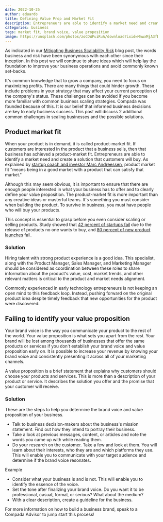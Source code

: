 ```yaml
---
date: 2022-10-25
author: eduardo
title: Defining Value Prop and Market Fit
description: Entrepreneurs are able to identify a market need and create a solution that customers will buy, while your value proposition is what sets you apart from the rest.
categories: business
tags: market fit, brand voice, value proposition
image: https://unsplash.com/photos/zoCDWPuiRuA/download?ixid=MnwxMjA3fDB8MXxhbGx8fHx8fHx8fHwxNjY2NzIzNzk1&force=true&w=1920
---
```


As indicated in our [Mitigating Business Scalability Risk](https://www.compada.io/solutions/business/2022/10/21/risk) blog post, the words business and risk have been synonymous with each other since their inception. In this post we will continue to share ideas which will help lay the foundation to improve your business operations and avoid commonly known set-backs.

It's common knowledge that to grow a company, you need to focus on maximizing profits. There are many things that could hinder growth. These include problems in your strategy that may affect your current perception of the company's status. These challenges can be avoided if you become more familiar with common business scaling strategies. Compada was founded because of this. It is our belief that informed business decisions are key to early business success. This post will discuss 2 additional common challenges in scaling businesses and the possible solutions.

## Product market fit

When your product is in demand, it is called product-market fit. If customers are interested in the product that a business sells, then that business has achieved a product-market fit. Entrepreneurs are able to identify a market need and create a solution that customers will buy. As explained by [startup coach and investor Marc Andreessen](https://pmarchive.com/guide_to_startups_part4.html), product market fit "means being in a good market with a product that can satisfy that market."

Although this may seem obvious, it is important to ensure that there are enough people interested in what your business has to offer and to clearly define your value proposition. The product-market fit is more important than any creative ideas or masterful teams. It's something you must consider when building the product. To survive in business, you must have people who will buy your products.

This concept is essential to grasp before you even consider scaling or selling products. Study showed that [42 percent of startups fail](https://www.cbinsights.com/research/startup-failure-reasons-top/) due to the release of products no one wants to buy, and [80 percent of new product launches](https://www.publicity.com/marketsmart-newsletters/percentage-new-products-fail/) fail.

### Solution

Hiring talent with strong product experience is a good idea. This specialist, along with the Product Manager, Sales Manager, and Marketing Manager should be considered as coordination between these roles to share information about the product's value, cost, market trends, and other relevant matters is critical to the product and market needs alignment.

Commonly experienced in early technology entrepreneurs is not keeping an open mind to this feedback loop. Instead, pushing forward on the original product idea despite timely feedback that new opportunities for the product were discovered.

## Failing to identify your value proposition

Your brand voice is the way you communicate your product to the rest of the world. Your value proposition is what sets you apart from the rest. Your brand will be lost among thousands of businesses that offer the same products or services if you don't establish your brand voice and value proposition early on. It is possible to increase your revenue by knowing your brand voice and consistently presenting it across all of your marketing channels.

A value proposition is a brief statement that explains why customers should choose your products and services. This is more than a description of your product or service. It describes the solution you offer and the promise that your customer will receive.

### Solution

These are the steps to help you determine the brand voice and value proposition of your business.

- Talk to business decision-makers about the business's mission statement. Find out how they intend to portray their business.
- Take a look at previous messages, content, or articles and note the words you came up with while reading them.
- Do your research on the customer. Take a few and look at them. You will learn about their interests, who they are and which platforms they use. This will enable you to communicate with your target audience and determine if the brand voice resonates.

Example

- Consider what your business is and is not. This will enable you to identify the essence of the voice.
- Set the tone after finalizing your brand voice. Do you want it to be professional, casual, formal, or serious? What about the medium?
- With a clear description, create a guideline for the business.

For more information on how to build a business brand, speak to a Compada Advisor to jump start this process!
